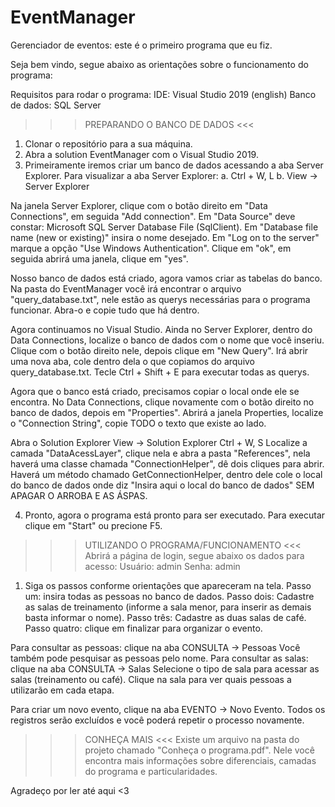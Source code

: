 # EventManager
Gerenciador de eventos: este é o primeiro programa que eu fiz.

Seja bem vindo, segue abaixo as orientações sobre o funcionamento do programa:

Requisitos para rodar o programa:
IDE: Visual Studio 2019 (english)
Banco de dados: SQL Server

>>> PREPARANDO O BANCO DE DADOS <<<
1. Clonar o repositório para a sua máquina.
2. Abra a solution EventManager com o Visual Studio 2019.
3. Primeiramente iremos criar um banco de dados acessando a aba Server Explorer.
  Para visualizar a aba Server Explorer:
  a. Ctrl + W, L
  b. View -> Server Explorer

  Na janela Server Explorer, clique com o botão direito em "Data Connections", em seguida "Add connection".
  Em "Data Source" deve constar: Microsoft SQL Server Database File (SqlClient).
  Em "Database file name (new or existing)" insira o nome desejado.
  Em "Log on to the server" marque a opção "Use Windows Authentication".
  Clique em "ok", em seguida abrirá uma janela, clique em "yes".

  Nosso banco de dados está criado, agora vamos criar as tabelas do banco.
  Na pasta do EventManager você irá encontrar o arquivo "query_database.txt", nele estão as querys necessárias para o programa funcionar.
  Abra-o e copie tudo que há dentro.

  Agora continuamos no Visual Studio.
  Ainda no Server Explorer, dentro do Data Connections, localize o banco de dados com o nome que você inseriu. 
  Clique com o botão direito nele, depois clique em "New Query".
  Irá abrir uma nova aba, cole dentro dela o que copiamos do arquivo query_database.txt.
  Tecle Ctrl + Shift + E para executar todas as querys.
  
  Agora que o banco está criado, precisamos copiar o local onde ele se encontra.
  No Data Connections, clique novamente com o botão direito no banco de dados, depois em "Properties".
  Abrirá a janela Properties, localize o "Connection String", copie TODO o texto que existe ao lado.
  
  Abra o Solution Explorer 
     View -> Solution Explorer
     Ctrl + W, S
  Localize a camada "DataAcessLayer", clique nela e abra a pasta "References", nela haverá uma classe chamada "ConnectionHelper", dê dois cliques para abrir.
  Haverá um método chamado GetConnectionHelper, dentro dele cole o local do banco de dados onde diz "Insira aqui o local do banco de dados" SEM APAGAR O ARROBA E AS ÁSPAS.
  
4. Pronto, agora o programa está pronto para ser executado. Para executar clique em "Start" ou precione F5.

>>> UTILIZANDO O PROGRAMA/FUNCIONAMENTO <<<
  Abrirá a página de login, segue abaixo os dados para acesso:
  Usuário: admin
  Senha: admin

1. Siga os passos conforme orientações que apareceram na tela.
Passo um: insira todas as pessoas no banco de dados.
Passo dois: Cadastre as salas de treinamento (informe a sala menor, para inserir as demais basta informar o nome).
Passo três: Cadastre as duas salas de café.
Passo quatro: clique em finalizar para organizar o evento.

Para consultar as pessoas: clique na aba CONSULTA -> Pessoas
  Você também pode pesquisar as pessoas pelo nome.
Para consultar as salas: clique na aba CONSULTA -> Salas
  Selecione o tipo de sala para acessar as salas (treinamento ou café).
  Clique na sala para ver quais pessoas a utilizarão em cada etapa.

Para criar um novo evento, clique na aba EVENTO -> Novo Evento.
Todos os registros serão excluídos e você poderá repetir o processo novamente.

>>> CONHEÇA MAIS <<<
Existe um arquivo na pasta do projeto chamado "Conheça o programa.pdf".
Nele você encontra mais informações sobre diferenciais, camadas do programa e particularidades.

Agradeço por ler até aqui <3
